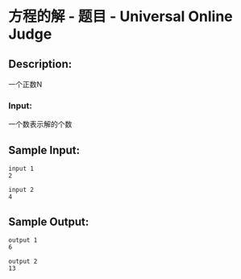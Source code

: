 # 方程的解 - 题目 - Universal Online Judge

## Description: 

一个正数N

### Input: 

一个数表示解的个数


## Sample Input: 
```
input 1
2

input 2
4
```

## Sample Output: 
```
output 1
6

output 2
13
```
